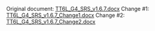 
Original document: [TT6L_G4_SRS_v1.6.7.docx](https://github.com/user-attachments/files/20814517/TT6L_G4_SRS_v1.6.7.docx)
Change #1: [TT6L_G4_SRS_v1.6.7_Change1.docx](https://github.com/user-attachments/files/20815833/TT6L_G4_SRS_v1.6.7_Change1.docx)
Change #2: [TT6L_G4_SRS_v1.6.7_Change2.docx](https://github.com/user-attachments/files/20817992/TT6L_G4_SRS_v1.6.7_Change2.docx)
